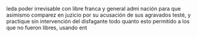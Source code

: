 leda poder irrevisable con libre franca y general admi nación para que asimismo comparez en juzicio por su acusación de sus agravados testé, y practique sin intervención del disfagante todo quanto esto permitido a los que no fueron libres, usando ent